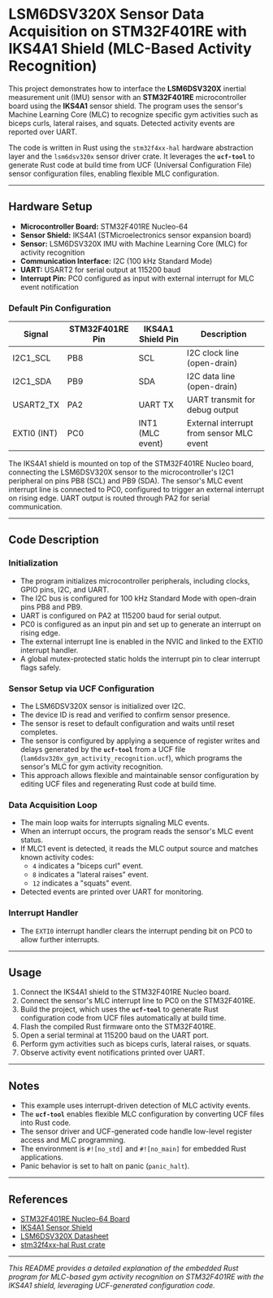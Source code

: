 # LSM6DSV320X Sensor Data Acquisition on STM32F401RE with IKS4A1 Shield (MLC-Based Activity Recognition)

This project demonstrates how to interface the **LSM6DSV320X** inertial measurement unit (IMU) sensor with an **STM32F401RE** microcontroller board using the **IKS4A1** sensor shield. The program uses the sensor's Machine Learning Core (MLC) to recognize specific gym activities such as biceps curls, lateral raises, and squats. Detected activity events are reported over UART.

The code is written in Rust using the `stm32f4xx-hal` hardware abstraction layer and the `lsm6dsv320x` sensor driver crate. It leverages the **`ucf-tool`** to generate Rust code at build time from UCF (Universal Configuration File) sensor configuration files, enabling flexible MLC configuration.

---

## Hardware Setup

- **Microcontroller Board:** STM32F401RE Nucleo-64
- **Sensor Shield:** IKS4A1 (STMicroelectronics sensor expansion board)
- **Sensor:** LSM6DSV320X IMU with Machine Learning Core (MLC) for activity recognition
- **Communication Interface:** I2C (100 kHz Standard Mode)
- **UART:** USART2 for serial output at 115200 baud
- **Interrupt Pin:** PC0 configured as input with external interrupt for MLC event notification

### Default Pin Configuration

| Signal       | STM32F401RE Pin | IKS4A1 Shield Pin | Description                    |
|--------------|-----------------|-------------------|--------------------------------|
| I2C1_SCL     | PB8             | SCL               | I2C clock line (open-drain)    |
| I2C1_SDA     | PB9             | SDA               | I2C data line (open-drain)     |
| USART2_TX    | PA2             | UART TX           | UART transmit for debug output |
| EXTI0 (INT)  | PC0             | INT1 (MLC event)  | External interrupt from sensor MLC event |

The IKS4A1 shield is mounted on top of the STM32F401RE Nucleo board, connecting the LSM6DSV320X sensor to the microcontroller's I2C1 peripheral on pins PB8 (SCL) and PB9 (SDA). The sensor's MLC event interrupt line is connected to PC0, configured to trigger an external interrupt on rising edge. UART output is routed through PA2 for serial communication.

---

## Code Description

### Initialization

- The program initializes microcontroller peripherals, including clocks, GPIO pins, I2C, and UART.
- The I2C bus is configured for 100 kHz Standard Mode with open-drain pins PB8 and PB9.
- UART is configured on PA2 at 115200 baud for serial output.
- PC0 is configured as an input pin and set up to generate an interrupt on rising edge.
- The external interrupt line is enabled in the NVIC and linked to the EXTI0 interrupt handler.
- A global mutex-protected static holds the interrupt pin to clear interrupt flags safely.

### Sensor Setup via UCF Configuration

- The LSM6DSV320X sensor is initialized over I2C.
- The device ID is read and verified to confirm sensor presence.
- The sensor is reset to default configuration and waits until reset completes.
- The sensor is configured by applying a sequence of register writes and delays generated by the **`ucf-tool`** from a UCF file (`lam6dsv320x_gym_activity_recognition.ucf`), which programs the sensor's MLC for gym activity recognition.
- This approach allows flexible and maintainable sensor configuration by editing UCF files and regenerating Rust code at build time.

### Data Acquisition Loop

- The main loop waits for interrupts signaling MLC events.
- When an interrupt occurs, the program reads the sensor's MLC event status.
- If MLC1 event is detected, it reads the MLC output source and matches known activity codes:
  - `4` indicates a "biceps curl" event.
  - `8` indicates a "lateral raises" event.
  - `12` indicates a "squats" event.
- Detected events are printed over UART for monitoring.

### Interrupt Handler

- The `EXTI0` interrupt handler clears the interrupt pending bit on PC0 to allow further interrupts.

---

## Usage

1. Connect the IKS4A1 shield to the STM32F401RE Nucleo board.
2. Connect the sensor's MLC interrupt line to PC0 on the STM32F401RE.
3. Build the project, which uses the **`ucf-tool`** to generate Rust configuration code from UCF files automatically at build time.
4. Flash the compiled Rust firmware onto the STM32F401RE.
5. Open a serial terminal at 115200 baud on the UART port.
6. Perform gym activities such as biceps curls, lateral raises, or squats.
7. Observe activity event notifications printed over UART.

---

## Notes

- This example uses interrupt-driven detection of MLC activity events.
- The **`ucf-tool`** enables flexible MLC configuration by converting UCF files into Rust code.
- The sensor driver and UCF-generated code handle low-level register access and MLC programming.
- The environment is `#![no_std]` and `#![no_main]` for embedded Rust applications.
- Panic behavior is set to halt on panic (`panic_halt`).

---

## References

- [STM32F401RE Nucleo-64 Board](https://www.st.com/en/evaluation-tools/nucleo-f401re.html)
- [IKS4A1 Sensor Shield](https://www.st.com/en/ecosystems/x-nucleo-iks4a1.html)
- [LSM6DSV320X Datasheet](https://www.st.com/resource/en/datasheet/lsm6dsv320x.pdf)
- [stm32f4xx-hal Rust crate](https://docs.rs/stm32f4xx-hal)

---

*This README provides a detailed explanation of the embedded Rust program for MLC-based gym activity recognition on STM32F401RE with the IKS4A1 shield, leveraging UCF-generated configuration code.*
